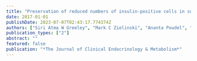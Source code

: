 ```yaml
---
title: "Preservation of reduced numbers of insulin-positive cells in sulfonylurea-unresponsive KCNJ11-related diabetes"
date: 2017-01-01
publishDate: 2023-07-07T02:43:17.774374Z
authors: ["Siri Atma W Greeley", "Mark C Zielinski", "Ananta Poudel", "Honggang Ye", "Shivani Berry", "Jerome B Taxy", "David Carmody", "Donald F Steiner", "Louis H Philipson", "Jamie R Wood", " others"]
publication_types: ["2"]
abstract: ""
featured: false
publication: "*The Journal of Clinical Endocrinology & Metabolism*"
---
```


